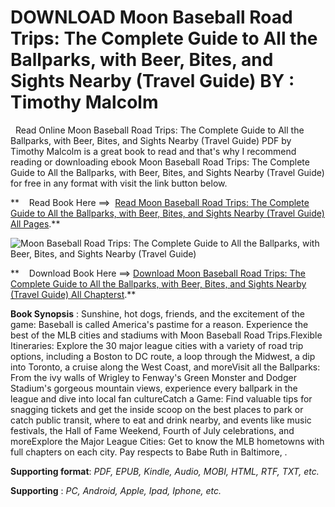  **DOWNLOAD Moon Baseball Road Trips: The Complete Guide to All the Ballparks, with Beer, Bites, and Sights Nearby (Travel Guide) BY : Timothy Malcolm**
=======================================================================================================================================================

  Read Online Moon Baseball Road Trips: The Complete Guide to All the Ballparks, with Beer, Bites, and Sights Nearby (Travel Guide) PDF by Timothy Malcolm is a great book to read and that's why I recommend reading or downloading ebook Moon Baseball Road Trips: The Complete Guide to All the Ballparks, with Beer, Bites, and Sights Nearby (Travel Guide) for free in any format with visit the link button below.

**    Read Book Here ==>  [Read Moon Baseball Road Trips: The Complete Guide to All the Ballparks, with Beer, Bites, and Sights Nearby (Travel Guide) All Pages](https://goodreadbook.site/?book=1640498044).**

![Moon Baseball Road Trips: The Complete Guide to All the Ballparks, with Beer, Bites, and Sights Nearby (Travel Guide)](https://i.gr-assets.com/images/S/compressed.photo.goodreads.com/books/1597700537l/54817872.jpg)

**    Download Book Here ==> [Download Moon Baseball Road Trips: The Complete Guide to All the Ballparks, with Beer, Bites, and Sights Nearby (Travel Guide) All Chapterst](https://goodreadbook.site/?book=1640498044).**

**Book Synopsis** : Sunshine, hot dogs, friends, and the excitement of the game: Baseball is called America's pastime for a reason. Experience the best of the MLB cities and stadiums with Moon Baseball Road Trips.Flexible Itineraries: Explore the 30 major league cities with a variety of road trip options, including a Boston to DC route, a loop through the Midwest, a dip into Toronto, a cruise along the West Coast, and moreVisit all the Ballparks: From the ivy walls of Wrigley to Fenway's Green Monster and Dodger Stadium's gorgeous mountain views, experience every ballpark in the league and dive into local fan cultureCatch a Game: Find valuable tips for snagging tickets and get the inside scoop on the best places to park or catch public transit, where to eat and drink nearby, and events like music festivals, the Hall of Fame Weekend, Fourth of July celebrations, and moreExplore the Major League Cities: Get to know the MLB hometowns with full chapters on each city. Pay respects to Babe Ruth in Baltimore, .

**Supporting format**: _PDF, EPUB, Kindle, Audio, MOBI, HTML, RTF, TXT, etc._

**Supporting** : _PC, Android, Apple, Ipad, Iphone, etc._